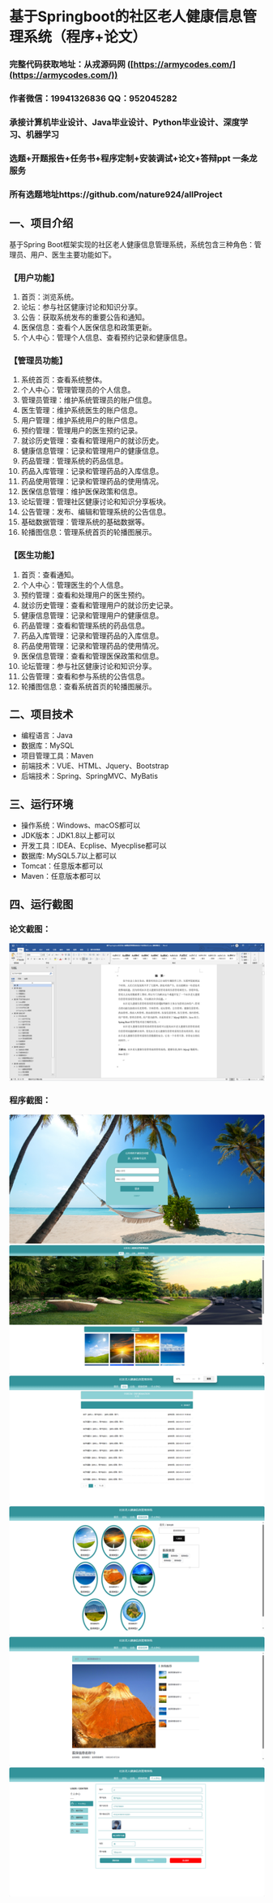 基于Springboot的社区老人健康信息管理系统（程序+论文）
=
### 完整代码获取地址：从戎源码网 ([https://armycodes.com/](https://armycodes.com/))
### 作者微信：19941326836  QQ：952045282 
### 承接计算机毕业设计、Java毕业设计、Python毕业设计、深度学习、机器学习
### 选题+开题报告+任务书+程序定制+安装调试+论文+答辩ppt 一条龙服务
### 所有选题地址https://github.com/nature924/allProject

一、项目介绍
---
基于Spring Boot框架实现的社区老人健康信息管理系统，系统包含三种角色：管理员、用户、医生主要功能如下。
### 【用户功能】
1. 首页：浏览系统。
2. 论坛：参与社区健康讨论和知识分享。
3. 公告：获取系统发布的重要公告和通知。
4. 医保信息：查看个人医保信息和政策更新。
5. 个人中心：管理个人信息、查看预约记录和健康信息。

### 【管理员功能】
1. 系统首页：查看系统整体。
2. 个人中心：管理管理员的个人信息。
3. 管理员管理：维护系统管理员的账户信息。
4. 医生管理：维护系统医生的账户信息。
5. 用户管理：维护系统用户的账户信息。
6. 预约管理：管理用户的医生预约记录。
7. 就诊历史管理：查看和管理用户的就诊历史。
8. 健康信息管理：记录和管理用户的健康信息。
9. 药品管理：管理系统的药品信息。
10. 药品入库管理：记录和管理药品的入库信息。
11. 药品使用管理：记录和管理药品的使用情况。
12. 医保信息管理：维护医保政策和信息。
13. 论坛管理：管理社区健康讨论和知识分享板块。
14. 公告管理：发布、编辑和管理系统的公告信息。
15. 基础数据管理：管理系统的基础数据等。
16. 轮播图信息：管理系统首页的轮播图展示。

### 【医生功能】
1. 首页：查看通知。
2. 个人中心：管理医生的个人信息。
3. 预约管理：查看和处理用户的医生预约。
4. 就诊历史管理：查看和管理用户的就诊历史记录。
5. 健康信息管理：记录和管理用户的健康信息。
6. 药品管理：查看和管理系统的药品信息。
7. 药品入库管理：记录和管理药品的入库信息。
8. 药品使用管理：记录和管理药品的使用情况。
9. 医保信息管理：查看和管理医保政策和信息。
10. 论坛管理：参与社区健康讨论和知识分享。
11. 公告管理：查看和参与系统的公告信息。
12. 轮播图信息：查看系统首页的轮播图展示。



二、项目技术
---
- 编程语言：Java
- 数据库：MySQL
- 项目管理工具：Maven
- 前端技术：VUE、HTML、Jquery、Bootstrap
- 后端技术：Spring、SpringMVC、MyBatis

三、运行环境
---
- 操作系统：Windows、macOS都可以
- JDK版本：JDK1.8以上都可以
- 开发工具：IDEA、Ecplise、Myecplise都可以
- 数据库: MySQL5.7以上都可以
- Tomcat：任意版本都可以
- Maven：任意版本都可以

四、运行截图
---
### 论文截图：
![image/1.png](limage/1.png)

### 程序截图：
![image/1.png](image/1.png)
![image/1.png](image/2.png)
![image/1.png](image/3.png)
![image/1.png](image/4.png)
![image/1.png](image/5.png)
![image/1.png](image/6.png)



